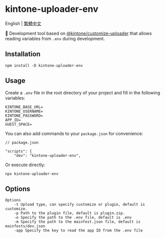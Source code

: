 # kintone-uploader-env

English | [繁體中文](https://github.com/westleft/kintone-uploader-env/blob/main/README-zh.md)

🚀 Development tool based on [@kintone/customize-uploader](https://www.npmjs.com/package/@kintone/customize-uploader) that allows reading variables from `.env` during development.

## Installation

```
npm install -D kintone-uploader-env
```

## Usage

Create a `.env` file in the root directory of your project and fill in the following variables:

```
KINTONE_BASE_URL=
KINTONE_USERNAME=
KINTONE_PASSWORD=
APP_ID=
GUEST_SPACE=
```

You can also add commands to your `package.json` for convenience:

```
// package.json 

"scripts": {
    "dev": "kintone-uploader-env",
```

Or execute directly:

```shell
npx kintone-uploader-env
```

## Options

```shell
Options
    -t Upload type, can specify customize or plugin, default is customize.
    -p Path to the plugin file, default is plugin.zip.
    -e Specify the path to the .env file, default is .env
    -m Specify the path to the mainfest.json file, default is mainfests/dev.json
    -app Specify the key to read the app ID from the .env file
```